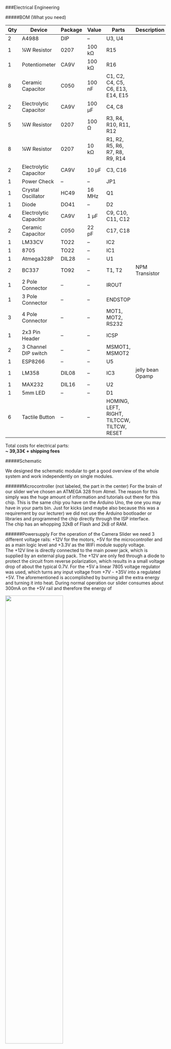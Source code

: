 ###Electrical Engineering

#####BOM (What you need)

| Qty | Device                 | Package | Value  | Parts                                       | Description      |
|-----|------------------------|---------|--------|---------------------------------------------|------------------|
| 2   | A4988                  | DIP     | –      | U3, U4                                      |                  |
| 1   | ¼W Resistor            | 0207    | 100 kΩ | R15                                         |                  |
| 1   | Potentiometer          | CA9V    | 100 kΩ | R16                                         |                  |
| 8   | Ceramic Capacitor      | C050    | 100 nF | C1, C2, C4, C5, C6, E13, E14, E15           |                  |
| 2   | Electrolytic Capacitor | CA9V    | 100 µF | C4, C8                                      |                  |
| 5   | ¼W Resistor            | 0207    | 100 Ω  | R3, R4, R10, R11, R12                       |                  |
| 8   | ¼W Resistor            | 0207    | 10 kΩ  | R1, R2, R5, R6, R7, R8, R9, R14             |                  |
| 2   | Electrolytic Capacitor | CA9V    | 10 µF  | C3, C16                                     |                  |
| 1   | Power Check            | –       | –      | JP1                                         |                  |
| 1   | Crystal Oscillator     | HC49    | 16 MHz | Q1                                          |                  |
| 1   | Diode                  | DO41    | –      | D2                                          |                  |
| 4   | Electrolytic Capacitor | CA9V    | 1 µF   | C9, C10, C11, C12                           |                  |
| 2   | Ceramic Capacitor      | C050    | 22 pF  | C17, C18                                    |                  |
| 1   | LM33CV                 | TO22    | –      | IC2                                         |                  |
| 1   | 8705                   | TO22    | –      | IC1                                         |                  |
| 1   | Atmega328P             | DIL28   | –      | U1                                          |                  |
| 2   | BC337                  | TO92    | –      | T1, T2                                      | NPM Transistor   |
| 1   | 2 Pole Connector       | –       | –      | IROUT                                       |                  |
| 1   | 3 Pole Connector       | –       | –      | ENDSTOP                                     |                  |
| 3   | 4 Pole Connector       | –       | –      | MOT1, MOT2, RS232                           |                  |
| 1   | 2x3 Pin Header         | –       | –      | ICSP                                        |                  |
| 2   | 3 Channel DIP switch   | –       | –      | MSMOT1, MSMOT2                              |                  |
| 1   | ESP8266                | –       | –      | U5                                          |                  |
| 1   | LM358                  | DIL08   | –      | IC3                                         | jelly bean Opamp |
| 1   | MAX232                 | DIL16   | –      | U2                                          |                  |
| 1   | 5mm LED                | –       | –      | D1                                          |                  |
| 6   | Tactile Button         | –       | –      | HOMING, LEFT, RIGHT, TILTCCW, TILTCW, RESET |                  |

Total costs for electrical parts: <br />
**~ 39,33€ + shipping fees**

#####Schematic
<a href="https://github.com/dangrie158/cc-franz/raw/develop/Docs/Pdf/mainboard_schematic.pdf"><img src="https://raw.githubusercontent.com/dangrie158/cc-franz/develop/Docs/Images/schematic.png" alt="" /></a>

We designed the schematic modular to get a good overview of the whole system and work independently on single modules. 

######Microcontroller (not labeled, the part in the center)
For the brain of our slider we’ve chosen an ATMEGA 328 from Atmel. The reason for this simply was the huge amount of information and tutorials out there for this chip. This is the same chip you have on the Arduino Uno, the one you may have in your parts bin.  Just for kicks (and maybe also because this was a requirement by our lecturer) we did not use the Arduino bootloader or libraries and programmed the chip directly through the ISP interface. <br />
The chip has an whopping 32kB of Flash and 2kB of RAM.

######Powersupply
For the operation of the Camera Slider we need 3 different voltage rails: +12V for the motors, +5V for the microcontroller and as a main logic level and +3.3V as the WiFi module supply voltage.<br />
The +12V line is directly connected to the main power jack, which is supplied by an external plug pack. The +12V are only fed through a diode to protect the circuit from reverse polarization, which results in a small voltage drop of about the typical 0.7V.
For the +5V a linear 7805 voltage regulator was used, which turns any input voltage from +7V - +35V into a regulated +5V. The aforementioned is accomplished by burning all the extra energy and turning it into heat. During normal operation our slider consumes about 300mA on the +5V rail and therefore the energy of

<img src="https://raw.githubusercontent.com/dangrie158/cc-franz/develop/Docs/Images/formula_1.png" alt="" style="width: 60%"/>

heat needs to be dissipated. For that reason we attached a small heatsink to the voltage regulator. <br />
The 3.3V rail is also regulated by a linear regulator, but this time with another output voltage. The input voltage comes from the +5V line, which means that the 7805 needs to supply the current for the +3.3V rail as well. However, directly attaching the regulator to the 12V would mean that it needs to dissipate all the power down to the 3.3V, wich would result in a drop voltage of 12V - 3.3V = 8.7V. This way, the heat is spread across the two regulators.

######ICSP & Reset Circuit
The ICSP connector is needed to program the ATMEGA microcontroller. It is a simple SPI bus with power supply and a connection to the RESET pin of the controller. To flash the controller, the programmer needs to set the RESET pin low and therefore keeps the microcontroller in its reset state during the flashing process. To start the microcontroller, one needs to keep the RESET pin high. For this reason the RESET pin is connected to the 5V rail with a 10kΩ pull-up resistor. <br />
For manually resetting the controller, we also added a switch to pull the pin low. 

######Motor Controller (x2)
To drive the motors, we used 2 A4988 motor drivers. They handle all the complex driving and enable us to microstep the motors, which results in an up to 16x higher resolution to drive the motor. <br />
The microstepping setting is not subject to change during operation. However, to be able to set the bits manually we simply added a 3 pole DIP switch to each driver which allows us to change the setting after laying out the board.<br />
One could also hard-wire the setting in the same board layout by not populating the switches, but solder in the connections directly.
The microcontroller can make the motor step (or microstep) by toggling the STEP pin of the controller for at least 1µs. The changing edge (HIGH to LOW or LOW to HIGH) doesn’t matter. The direction of the motor is controlled by setting the DIR pin HIGH or LOW.

######Endstop Amplifier
Designing the mechanical construction, we realized that it would be nice to detect a special position of the linear axis to have a known reference point we could align the axis reference system to. Of course, the simplest way to implement such a feature would be a simple switch with a small lever which gets pressed when the axis moves past a threshold at the end of the axis. However, the simplest solution always is the most boring solution, and since this is a project where we wanted to learn something, we have chosen a more sophisticated and nicer way instead.
The solution should be opto electrical by using a photocell to detect the threshold position. The output of the photocell is analog and we quickly realized that photocells are not very stable in variable lighting conditions, and since we wanted to be able to use the slider during day- and nighttime we needed a way to amplify the cells return value. <br />
To convert the analog signal into a digital, binary one, we could have used a schmitt trigger with a matching threshold voltage, but back then we did not know what this threshold voltage would be. For this reason we implemented the schmitt trigger using an opamp and a precision 10 turn resistor to set the threshold.

<img src="https://raw.githubusercontent.com/dangrie158/cc-franz/develop/Docs/Images/opamp_standart_config.png" alt="" style="width: 380px;"/>

The LM358 is used in inverting amplification mode. While the voltage at the negative (inverting) input of the opamp is lower than the voltage at the positive (non-inverting)  input, the opamp drives its output high. <br />
R1 is the feedback resistor that mixes the output signal back into the non-inverting input. R2 and the variable resistor R5 form a voltage divider which sets the voltage of the non inverting input (ignoring the feedback for a moment). The voltage at the input of the opamp 

<img src="https://raw.githubusercontent.com/dangrie158/cc-franz/develop/Docs/Images/formula_2.png" alt="" style="width: 40%"/>.

If we now assume that the variable resistor is set to e.g. 10kΩ, we can calculate an input voltage of

<img src="https://raw.githubusercontent.com/dangrie158/cc-franz/develop/Docs/Images/formula_3.png" alt="" style="width: 50%"/>.

That’s our basic threshold. Now we assume that the voltage at the inverting input (this is the output of the photo cell) is lower than this threshold, let’s say 1V. The opamp now drives its output high. <br />
Now we basically have a voltage of 5V at the output of the opamp. We can simplify the circuit in this state into the following one:

<img src="https://raw.githubusercontent.com/dangrie158/cc-franz/develop/Docs/Images/opamp_high.png" alt="" style="width: 380px;"/>

As one can see, we simply connected R1 directly to 5V instead of the output. When you look closely , we have R5 and R1 now in parallel, we can see this more clearly if we move R1 next to R5:

<img src="https://raw.githubusercontent.com/dangrie158/cc-franz/develop/Docs/Images/opamp_high_replace.png" alt="" style="width: 380px;"/>

Since R5 and R1 are now in parallel, we can simply replace them by a single resistor (assuming R5 would still be set at 10kΩ) with the value:

<img src="https://raw.githubusercontent.com/dangrie158/cc-franz/develop/Docs/Images/formula_4.png" alt="" style="width: 35%"/>.

This changes the threshold because the ratio between the two resistors changed. The threshold is now at

<img src="https://raw.githubusercontent.com/dangrie158/cc-franz/develop/Docs/Images/formula_5.png" alt="" style="width: 50%"/>.

As we can see, our threshold voltage was raised, which means our trigger actually triggers at 2.62V. <br />
Now, let’s assume the voltage at the inverting input to our amplifier is raised above those 2.62V. The opamp instantly drives the output low. We, once again, can present this state as an equivalent circuit diagram:

<img src="https://raw.githubusercontent.com/dangrie158/cc-franz/develop/Docs/Images/opamp_low.png" alt="" style="width: 380px;"/>

You can clearly see that R1 and R2 are now in parallel. We can calculate the resistance they have as

<img src="https://raw.githubusercontent.com/dangrie158/cc-franz/develop/Docs/Images/formula_6.png" alt="" style="width: 40%"/>.

That’s of course the same value we calculated for the other state. The interesting thing, however, is that we now have another threshold voltage. We can calculate it as

<img src="https://raw.githubusercontent.com/dangrie158/cc-franz/develop/Docs/Images/formula_7.png" alt="" style="width: 50%"/>.

This means we have a hysteresis area of

<img src="https://raw.githubusercontent.com/dangrie158/cc-franz/develop/Docs/Images/formula_8.png" alt="" style="width: 50%"/>.

This means the amplifier outputs a high signal as soon as the input signal reaches at least 2.62V, but only goes low again, if the input drops lower than 2.38V. Without this hysteresis through the feedback resistor R1, the amplifier could oscillate if you apply exactly 2.5V to the input. <br />
Since R5 is a variable resistor, the threshold voltage of the amplifier can be set to almost anything between 0 and 5V, even after the board is assembled. You can do the math for any other value of R5 now.

######WiFi Module
The WiFi Module we used is the ESP8266 Chip on a breakout board. This chip has received a lot of attention already, because it is available for ~3€ each. This is ~86€ cheaper than the [official arduino wifi shield](http://www.amazon.de/Arduino-WiFi-Shield-Smart-Projects/dp/3645651985). With the shipped firmware, this chip is controllable over an AT command set over a serial RS232 connection. However we later changed the firmware with our custom one. To communicate with the main ATMEGA, however, we still used a RS232 connection.

######RS232 Debug Port
To debug the firmware we wanted a serial port just to write debug messages and states. Since the ATMEGA only has one hardware serial port we just connected the debug module of the schematic to two random pins and used the hardware serial port for the communication with the ESP8266. <br />
Today, everybody uses the RS232 protocol at TTL levels (0V-5V) with dupont wire. However, the original standard uses a [DB-9 connector](http://www.electronicsplanet.ch/Anschl/seriell.html) and logic levels of -/+15V. We wanted to stick with the original standard and for that reason, we needed to convert the TTL signal to the full +/-15V swing. The chip that accomplishes that is the [MAX232](http://www.ti.com/lit/ds/symlink/max232.pdf). The nice thing about it, is that it does not need a positive and negative 15V rail to generate the signals. It instead uses a charge-pump and is therefore lucky with a supply of 5V. If you can’t get bothered to use the old standard and do not plan to connect the controller to the com port of an old computer, you can simply not populate the capacitors C9-C12 and the MAX232 chip U2. The simply bridge the pins from the micro directly to the debug connector.

######IR Transmitter Driver
Most cameras have the ability to control the shutter over a simple infrared camera. Although most vendors sell the remote control as a separate product, the IR codes for most cameras are readily available in the internet. Just to be able to control the shutter, we added a jelly bean BC337 NPN transistor to drive the LED. The transistor to drive the LED is probably not necessary because the ATMEGA can source ~20mA and sink ~40mA from its I/O ports which should be more than enough for most modern LEDs. However, it would be to drive the LED directly and transistors are not that expensive. Again, if you don’t want the driver, you can simply not populate it.

######User Interface
For test reasons, and to be able to control the slider without having an iPad at hand, we implemented a user interface with five buttons. These buttons allow you to control the angular and linear axis of the slider. The fifth button did not have any meaning back then, but is now used to start a predefined script. Furthermore, every button can be used to toggle the LED for feedback purposes. <br />
We used external pulldown resistors although the ATMEGA has internal ones for all I/O pins. We’ve decided to use external ones because it is easy to lay traces underneath them. It would also be possible to replace the resistors R5-R9 with simple copper wire and use the internal pulldowns.

######Layout

<a href="https://github.com/dangrie158/cc-franz/raw/develop/Docs/Pdf/mainboard_layout.pdf"><img src="https://raw.githubusercontent.com/dangrie158/cc-franz/develop/Docs/Images/board.png" alt="" /></a>

The board should be milled on the CNC machine we also used for the aluminum parts. For this reason we tried to lay out the board single sided just because it is much easier for home production. We ended up using 18 jumper wires, which is a pretty good end result. The general layout uses the same modular setup we designed into our schematic. Since we do not need any high speed data transmission lines, the board is rather simple and there were not many potential problems. However, some things we kept in mind include:

######Local regulation and power traces
You should avoid running your power traces across the whole board, just because the copper also has a resistance. This resistance is higher, the narrower and longer the trace is. For this reason, the high current +12V power traces for the motor supply are 50 mil wide and are kept as short as possible, thus the power jack is quite close to the motor controllers. <br />
Another problem is that a higher trace resistance means a higher current for the rail because the resistance needs to be overcome. For this reason, the regulation should always happen as close to the device as possible. This also reduces ripple on the trace from coupling with other digital I/O lines. Our 5V rail is needed all over the board, so there is not much we can do to optimize in this respect. The 3.3V rails, however, is only needed for the ESP8266 WiFi Module and thus the LM33CV regulator is placed right next to it.
